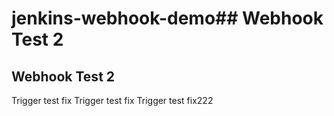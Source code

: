 # jenkins-webhook-demo## Webhook Test 2
## Webhook Test 2
Trigger test fix
Trigger test fix
Trigger test fix222
